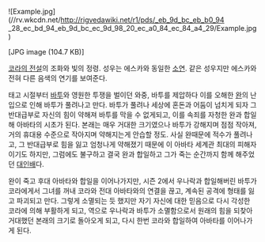 ![Example.jpg](//rv.wkcdn.net/http://rigvedawiki.net/r1/pds/_eb_9d_bc_eb_b0_94
_28_ec_bd_94_eb_9d_bc_ec_9d_98_20_ec_a0_84_ec_84_a4_29/Example.jpg)

[JPG image (104.7 KB)]

[코라의 전설](%EC%BD%94%EB%9D%BC%EC%9D%98%20%EC%A0%84%EC%84%A4.md)의 조화와 빛의 정령.
성우는 에스카와 동일한 [소연](%EC%86%8C%EC%97%B0%28%EC%84%B1%EC%9A%B0%29.md). 같은 성우지만
에스카와 전혀 다른 음색의 연기를 보여준다.

태고 시절부터 [바투](%EB%B0%94%ED%88%AC%28%EC%BD%94%EB%9D%BC%EC%9D%98%20%EC%A0%84%EC%84%A4%29.md)와 영원한 투쟁을 벌이던 와중, 바투를 제압하다 이를 오해한
[완](%EC%95%84%EB%B0%94%ED%83%80%20%EC%99%84.md)의 난입으로 인해 바투가 풀려나고 만다. 바투가
풀려나 세상에 혼돈과 어둠이 넘치게 되자 그 반대급부로 자신의 힘이 약해져 바투를 막을 수 없게되고, 이를 속죄를 자청한 완과 합일해
아바타의 시초가 된다. 본래는 매우 거대한 크기였으나 바투가 강해지며 점점 작아져, 거의 휴대용 수준으로 작아지며 약해지는게 안습할 정도.
사실 완때문에 적수가 풀려나고, 그 반대급부로 힘을 잃고 엄청나게 약해졌기 때문에 이 아바타 세계관 최대의 피해자이기도 하지만, 그럼에도
불구하고 결국 완과 합일하고 그가 죽는 순간까지 함께 해주었던 [대인배](%EB%8C%80%EC%9D%B8%EB%B0%B0.md)다.

완이 죽고 후대 아바타와 합일을 이어나가지만, 시즌 2에서 우나락과 합일해버린 바투가 코라에게서 그녀를 꺼내 코라와 전대 아바타와의 연결을
끊고, 계속된 공격에 형태를 잃고 파괴되고 만다. 그렇게 소멸되는 듯 했지만 자기 자신에 대한 믿음으로 다시 각성한 코라에 의해 부활하게
되고, 역으로 우나락과 바투가 소멸함으로서 원래의 힘을 되찾아 거대했던 본래의 크기로 돌아오게 되고, 다시 한번 코라와 합일하여 아바타를
이어나가게 된다.

